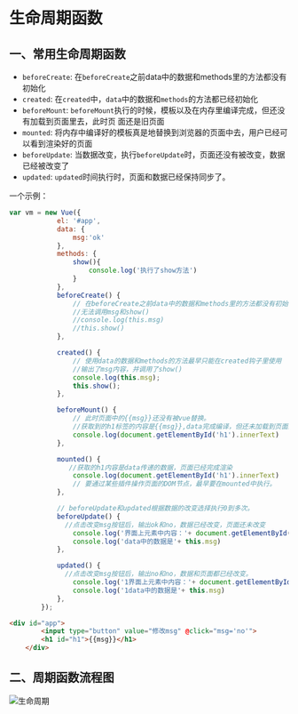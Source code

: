 #  生命周期函数

## 一、常用生命周期函数

- `beforeCreate`: 在`beforeCreate`之前data中的数据和methods里的方法都没有初始化
- `created`:           在`created`中，`data`中的数据和`methods`的方法都已经初始化
- `beforeMount`:   `beforeMount`执行的时候，模板以及在内存里编译完成，但还没有加载到页面里去，此时页 面还是旧页面
- `mounted`:            将内存中编译好的模板真是地替换到浏览器的页面中去，用户已经可以看到渲染好的页面
- `beforeUpdate`: 当数据改变，执行`beforeUpdate`时，页面还没有被改变，数据已经被改变了
- `updated`:           `updated`时间执行时，页面和数据已经保持同步了。



一个示例：

```javascript
var vm = new Vue({
            el: '#app',
            data: {
                msg:'ok'
            },
            methods: {
                show(){
                    console.log('执行了show方法')
                }
            },
            beforeCreate() {
                // 在beforeCreate之前data中的数据和methods里的方法都没有初始化
                //无法调用msg和show()
                //console.log(this.msg)
                //this.show()
            },

            created() {
                // 使用data的数据和methods的方法最早只能在created钩子里使用
                //输出了msg内容，并调用了show()
                console.log(this.msg);
                this.show();
            },

            beforeMount() {
                // 此时页面中的{{msg}}还没有被vue替换。
                //获取到的h1标签的内容是{{msg}},data完成编译，但还未加载到页面上
                console.log(document.getElementById('h1').innerText)
            },

            mounted() {
               //获取的h1内容是data传递的数据，页面已经完成渲染
                console.log(document.getElementById('h1').innerText)
                // 要通过某些插件操作页面的DOM节点，最早要在mounted中执行。
            },

            // beforeUpdate和updated根据数据的改变选择执行0到多次。
            beforeUpdate() {
              //点击改变msg按钮后，输出ok和no，数据已经改变，页面还未改变
                console.log('界面上元素中内容：'+ document.getElementById('h1').innerText);
                console.log('data中的数据是'+ this.msg)
            },

            updated() {
              //点击改变msg按钮后，输出no和no，数据和页面都已经改变。
                console.log('1界面上元素中内容：'+ document.getElementById('h1').innerText);
                console.log('1data中的数据是'+ this.msg)
            },
        });
```

```html
<div id="app">
        <input type="button" value="修改msg" @click="msg='no'">
        <h1 id="h1">{{msg}}</h1>
    </div>
```



## 二、周期函数流程图

![生命周期](C:\Users\64296\Desktop\Vue_study\生命周期.png)